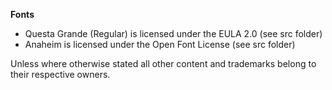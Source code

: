 <strong>Fonts</strong>

-   Questa Grande (Regular) is licensed under the EULA 2.0 (see src folder)
-   Anaheim is licensed under the Open Font License (see src folder)

Unless where otherwise stated all other content and trademarks belong to their respective owners.